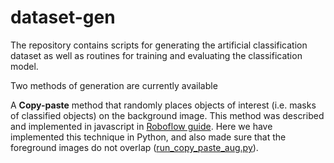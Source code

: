 # dataset-gen

The repository contains scripts for generating the artificial classification dataset as well as routines for training and evaluating the classification model.

Two methods of generation are currently available

A **Copy-paste** method that randomly places objects of interest (i.e. masks of classified objects) on the background image. 
This method was described and implemented in javascript in [Roboflow guide](https://blog.roboflow.com/how-to-create-a-synthetic-dataset-for-computer-vision/). 
Here we have implemented this technique in Python, and also made sure that the foreground images do not overlap ([run_copy_paste_aug.py](data_scipts/run_copy_paste_aug.py)).
 
